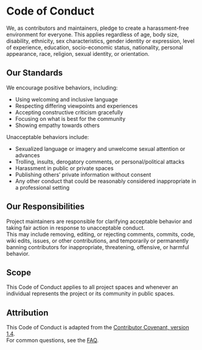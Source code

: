 # Code of Conduct
We, as contributors and maintainers, pledge to create a harassment-free environment for everyone.
This applies regardless of age, body size, disability, ethnicity, sex characteristics, gender identity or expression, level of experience, education, socio-economic status, nationality, personal appearance, race, religion, sexual identity, or orientation.

## Our Standards
We encourage positive behaviors, including:
- Using welcoming and inclusive language
- Respecting differing viewpoints and experiences
- Accepting constructive criticism gracefully
- Focusing on what is best for the community
- Showing empathy towards others

Unacceptable behaviors include:
- Sexualized language or imagery and unwelcome sexual attention or advances
- Trolling, insults, derogatory comments, or personal/political attacks
- Harassment in public or private spaces
- Publishing others’ private information without consent
- Any other conduct that could be reasonably considered inappropriate in a professional setting

## Our Responsibilities
Project maintainers are responsible for clarifying acceptable behavior and taking fair action in response to unacceptable conduct.  
This may include removing, editing, or rejecting comments, commits, code, wiki edits, issues, or other contributions, and temporarily or permanently banning contributors for inappropriate, threatening, offensive, or harmful behavior.

## Scope
This Code of Conduct applies to all project spaces and whenever an individual represents the project or its community in public spaces.

## Attribution
This Code of Conduct is adapted from the [Contributor Covenant, version 1.4](https://www.contributor-covenant.org/version/1/4/code-of-conduct.html).  
For common questions, see the [FAQ](https://www.contributor-covenant.org/faq).